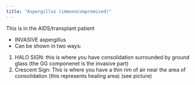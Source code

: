 ```yaml
---
title: "Aspergillus (immunocompromised)"
---
```

This is in the AIDS/transplant patient
- INVASIVE aspergillus 
- Can be shown in two ways:
1. HALO SIGN: this is where you have consolidation surrounded by ground glass (the GG componenet is the invasive part)
2. Crescent Sign: This is where you have a thin rim of air near the area of consolidation (this represents healing area) (see picture)

